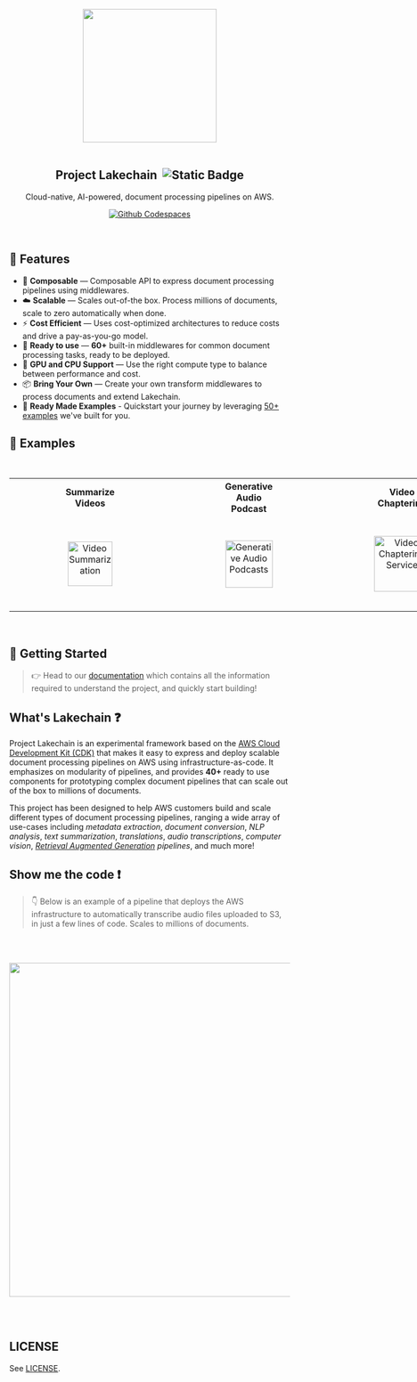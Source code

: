 <br><br>

<p align="center">
  <img width="240" src="docs/src/assets/icon.png">
  <br><br>
  <h2 align="center">Project Lakechain &nbsp;<img alt="Static Badge" src="https://img.shields.io/badge/Alpha-e28743"></h2>
  <p align="center">Cloud-native, AI-powered, document processing pipelines on AWS.</p>
  <p align="center">
    <a href="https://github.com/codespaces/new/awslabs/project-lakechain"><img alt="Github Codespaces" src="https://github.com/codespaces/badge.svg" /></a>
  </p>
</p>
<br>

## 🔖 Features

- 🤖 **Composable** — Composable API to express document processing pipelines using middlewares.
- ☁️ **Scalable** — Scales out-of-the box. Process millions of documents, scale to zero automatically when done.
- ⚡ **Cost Efficient** — Uses cost-optimized architectures to reduce costs and drive a pay-as-you-go model.
- 🚀 **Ready to use** — **60+** built-in middlewares for common document processing tasks, ready to be deployed.
- 🦎 **GPU and CPU Support** — Use the right compute type to balance between performance and cost.
- 📦 **Bring Your Own** — Create your own transform middlewares to process documents and extend Lakechain.
- 📙 **Ready Made Examples** - Quickstart your journey by leveraging [50+ examples](./examples/) we've built for you.

## 🌟 Examples

<br />
<p align="center">
  <table style="display: table;">
  <tr>
    <th style="min-width: 200px;">Summarize<br />Videos</th>
    <th style="min-width: 200px;">Generative<br />Audio<br />Podcast</th>
    <th style="min-width: 200px;r">Video<br />Chaptering</th>
    <th style="min-width: 200px;">RAG<br />Pipeline</th>
    <th style="width: 170px;">Face<br />Detection</th>
    <th style="width: 170px;">E-mail<br />Analysis</th>
    <th style="width: 170px;">Image<br />Inpainting</th>
    <th style="width: 170px;">Ollama on<br />AWS</th>
  </tr>
  <tr style="text-align: center">
    <td style="min-width: 200px; padding: 45px; text-align: center">
      <a href="https://github.com/awslabs/project-lakechain/tree/main/examples/simple-pipelines/summarization-pipelines/video-summarization-pipeline">
        <img width="80" src="https://awslabs.github.io/project-lakechain/_astro/example-video-summarization.DkuRAEiI_ZvPyVU.webp" alt="Video Summarization" />
      </a>
    </td>
    <td style="min-width: 200px; padding: 40px; text-align: center">
      <a href="https://github.com/awslabs/project-lakechain/tree/main/examples/end-to-end-use-cases/building-a-podcast-generator">
        <img width="85" src="https://awslabs.github.io/project-lakechain/_astro/example-generative-podcast.GncA3Eg5_Z11JYzq.webp" alt="Generative Audio Podcasts" />
      </a>
    </td>
    <td style="min-width: 200px; padding: 35px; text-align: center">
      <a href="https://github.com/awslabs/project-lakechain/tree/main/examples/end-to-end-use-cases/building-a-video-chaptering-service">
        <img width="100" src="https://awslabs.github.io/project-lakechain/_astro/example-video-chaptering.C9wbaNce_1gsu8V.webp" alt="Video Chaptering Service" />
      </a>
    </td>
    <td style="min-width: 200px; padding: 40px; text-align: center">
      <a href="https://github.com/awslabs/project-lakechain/tree/main/examples/end-to-end-use-cases/building-a-rag-pipeline">
        <img width="80" src="https://awslabs.github.io/project-lakechain/_astro/example-rag-pipeline.oQaxUvic_vxUw7.webp" alt="RAG Pipeline" />
      </a>
    </td>
    <td style="width: 170px; padding: 40px">
        <a href="https://github.com/awslabs/project-lakechain/tree/main/examples/simple-pipelines/image-processing-pipelines/face-detection-pipeline">
          <img width="85" src="https://awslabs.github.io/project-lakechain/_astro/example-face-detection.tVb7YLYp_UCwfn.webp" alt="Face Detection" />
        </a>
      </td>
    <td style="width: 150px; padding: 45px">
        <a href="https://github.com/awslabs/project-lakechain/tree/main/examples/simple-pipelines/text-processing-pipelines/email-nlp-pipeline">
          <img width="75" src="https://awslabs.github.io/project-lakechain/_astro/example-email-analysis.D5P-nn1I_FNwdc.webp" alt="E-mail Analysis" />
        </a>
      </td>
    <td style="width: 170px; padding: 42px">
        <a href="https://github.com/awslabs/project-lakechain/tree/main/examples/simple-pipelines/generative-pipelines/titan-inpainting-pipeline">
          <img width="85" src="https://awslabs.github.io/project-lakechain/_astro/example-image-inpainting.SNNMswa9_2wpDBm.webp" alt="Image Inpainting" />
        </a>
      </td>
    <td style="width: 170px; padding: 50px">
        <a href="https://github.com/awslabs/project-lakechain/tree/main/examples/simple-pipelines/summarization-pipelines/ollama-summarization-pipeline">
          <img width="65" src="https://awslabs.github.io/project-lakechain/_astro/example-ollama-on-aws.Df2_4-tI_DJhNr.webp" alt="Ollama on AWS" />
        </a>
      </td>
  </tr>
</table>
</p>
<br />

## 🚀 Getting Started

> 👉 Head to our [documentation](https://awslabs.github.io/project-lakechain/) which contains all the information required to understand the project, and quickly start building!

## What's Lakechain ❓

Project Lakechain is an experimental framework based on the [AWS Cloud Development Kit (CDK)](https://github.com/aws/aws-cdk) that makes it easy to express and deploy scalable document processing pipelines on AWS using infrastructure-as-code. It emphasizes on modularity of pipelines, and provides **40+** ready to use components for prototyping complex document pipelines that can scale out of the box to millions of documents.

This project has been designed to help AWS customers build and scale different types of document processing pipelines, ranging a wide array of use-cases including _metadata extraction_, _document conversion_, _NLP analysis_, _text summarization_, _translations_, _audio transcriptions_, _computer vision_, _[Retrieval Augmented Generation](https://docs.aws.amazon.com/sagemaker/latest/dg/jumpstart-foundation-models-customize-rag.html) pipelines_, and much more!

## Show me the code ❗

> 👇 Below is an example of a pipeline that deploys the AWS infrastructure to automatically transcribe audio files uploaded to S3, in just a few lines of code. Scales to millions of documents.

<br /><br />
<p align="center">
  <img width="600" src="assets/code.png">
</p>
<br /><br />

## LICENSE

See [LICENSE](LICENSE).
